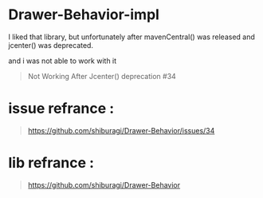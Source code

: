 # Drawer-Behavior-impl

I liked that library, but unfortunately after mavenCentral() 
was released and jcenter() was deprecated.

and i was not able to work with it 
> Not Working After Jcenter() deprecation #34

# issue refrance :
> https://github.com/shiburagi/Drawer-Behavior/issues/34

# lib refrance : 
> https://github.com/shiburagi/Drawer-Behavior



